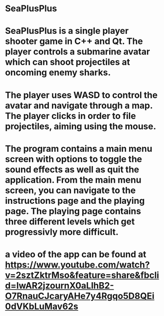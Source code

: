 # SeaPlusPlus
# SeaPlusPlus is a single player shooter game in C++ and Qt. The player controls a submarine avatar which can shoot projectiles at oncoming enemy sharks.
# The player uses WASD to control the avatar and navigate through a map. The player clicks in order to file projectiles, aiming using the mouse. 
# The program contains a main menu screen with options to toggle the sound effects as well as quit the application. From the main menu screen, you can navigate to the instructions page and the playing page. The playing page contains three different levels which get progressivly more difficult.

# a video of the app can be found at https://www.youtube.com/watch?v=2sztZktrMso&feature=share&fbclid=IwAR2jzournX0aLIhB2-O7RnauCJcaryAHe7y4Rgqo5D8QEi0dVKbLuMav62s

